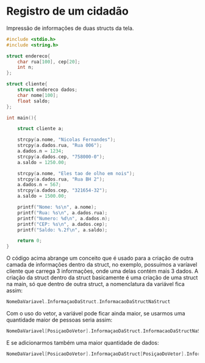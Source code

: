 # Registro de um cidadão
Impressão de informações de duas structs da tela.

```C
#include <stdio.h>
#include <string.h>

struct endereco{
    char rua[100], cep[20];
    int n;
};

struct cliente{
    struct endereco dados;
    char nome[100];
    float saldo;
};

int main(){

    struct cliente a;

    strcpy(a.nome, "Nicolas Fernandes");
    strcpy(a.dados.rua, "Rua 006");
    a.dados.n = 1234;
    strcpy(a.dados.cep, "758000-0");
    a.saldo = 1250.00;

    strcpy(a.nome, "Eles tao de olho em nois");
    strcpy(a.dados.rua, "Rua BH 2");
    a.dados.n = 567;
    strcpy(a.dados.cep, "321654-32");
    a.saldo = 1500.00;

    printf("Nome: %s\n", a.nome);
    printf("Rua: %s\n", a.dados.rua);
    printf("Numero: %d\n", a.dados.n);
    printf("CEP: %s\n", a.dados.cep);
    printf("Saldo: %.2f\n", a.saldo);

    return 0;
}
```

O código acima abrange um conceito que é usado para a criação de outra camada de informações dentro da struct, no exemplo, possuímos a varíavel cliente que carrega 3 informações, onde uma delas contém mais 3 dados. A criação da struct dentro da struct basicamente é uma criação de uma struct na main, só que dentro de outra struct, a nomenclatura da variável fica assim:
```C
NomeDaVariavel.InformaçaoDaStruct.InformacaoDaStructNaStruct
```
Com o uso do vetor, a variável pode ficar ainda maior, se usarmos uma quantidade maior de pessoas seria assim:
```C
NomeDaVariavel[PosiçaoDoVetor].InformaçaoDaStruct.InformacaoDaStructNaStruct
```
E se adicionarmos também uma maior quantidade de dados:
```C
NomeDaVariavel[PosicaoDoVetor].InformaçaoDaStruct[PosiçaoDoVetor].InformacaoDaStructNaStruct
```
